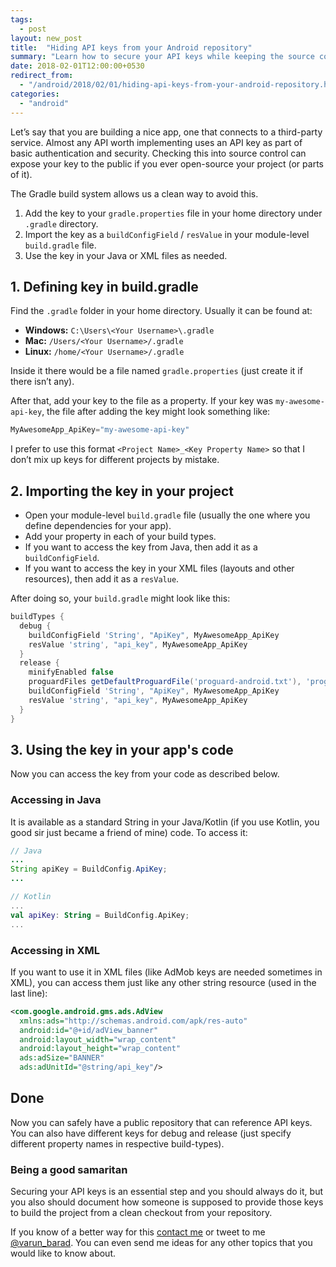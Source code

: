 ```yaml
---
tags:
  - post
layout: new_post
title:  "Hiding API keys from your Android repository"
summary: "Learn how to secure your API keys while keeping the source code for that Android app open-source."
date: 2018-02-01T12:00:00+0530
redirect_from:
  - "/android/2018/02/01/hiding-api-keys-from-your-android-repository.html"
categories: 
  - "android"
---
```


Let’s say that you are building a nice app, one that connects to a third-party service. Almost any API worth implementing uses an API key as part of basic authentication and security. Checking this into source control can expose your key to the public if you ever open-source your project (or parts of it).

The Gradle build system allows us a clean way to avoid this.

1. Add the key to your `gradle.properties` file in your home directory under `.gradle` directory.
2. Import the key as a `buildConfigField` / `resValue` in your module-level `build.gradle` file.
3. Use the key in your Java or XML files as needed.

## 1. Defining key in build.gradle

Find the `.gradle` folder in your home directory. Usually it can be found at:

- **Windows:** `C:\Users\<Your Username>\.gradle`
- **Mac:** `/Users/<Your Username>/.gradle`
- **Linux:** `/home/<Your Username>/.gradle`

Inside it there would be a file named `gradle.properties` (just create it if there isn’t any).

After that, add your key to the file as a property. If your key was `my-awesome-api-key`, the file after adding the key might look something like:

```java
MyAwesomeApp_ApiKey="my-awesome-api-key"
```

I prefer to use this format `<Project Name>_<Key Property Name>` so that I don’t mix up keys for different projects by mistake.

## 2. Importing the key in your project

- Open your module-level `build.gradle` file (usually the one where you define dependencies for your app).
- Add your property in each of your build types.
- If you want to access the key from Java, then add it as a `buildConfigField`.
- If you want to access the key in your XML files (layouts and other resources), then add it as a `resValue`.

After doing so, your `build.gradle` might look like this:

```gradle
buildTypes {
  debug {
    buildConfigField 'String', "ApiKey", MyAwesomeApp_ApiKey
    resValue 'string', "api_key", MyAwesomeApp_ApiKey
  }
  release {
    minifyEnabled false
    proguardFiles getDefaultProguardFile('proguard-android.txt'), 'proguard-rules.pro'
    buildConfigField 'String', "ApiKey", MyAwesomeApp_ApiKey
    resValue 'string', "api_key", MyAwesomeApp_ApiKey
  }
}
```

## 3. Using the key in your app's code

Now you can access the key from your code as described below.

### Accessing in Java

It is available as a standard String in your Java/Kotlin (if you use Kotlin, you good sir just became a friend of mine) code. To access it:

```java
// Java
...
String apiKey = BuildConfig.ApiKey;
...
```

```kotlin
// Kotlin
...
val apiKey: String = BuildConfig.ApiKey;
...
```

### Accessing in XML

If you want to use it in XML files (like AdMob keys are needed sometimes in XML), you can access them just like any other string resource (used in the last line):

```xml
<com.google.android.gms.ads.AdView
  xmlns:ads="http://schemas.android.com/apk/res-auto"
  android:id="@+id/adView_banner"
  android:layout_width="wrap_content"
  android:layout_height="wrap_content"
  ads:adSize="BANNER"
  ads:adUnitId="@string/api_key"/>
```

## Done

Now you can safely have a public repository that can reference API keys. You can also have different keys for debug and release (just specify different property names in respective build-types).

### Being a good samaritan

Securing your API keys is an essential step and you should always do it, but you also should document how someone is supposed to provide those keys to build the project from a clean checkout from your repository.

If you know of a better way for this [contact me][varun-contact] or tweet to me [@varun_barad][varun-twitter]. You can even send me ideas for any other topics that you would like to know about.

[varun-contact]: https://varunbarad.com/contact
[varun-twitter]: https://twitter.com/varun_barad

